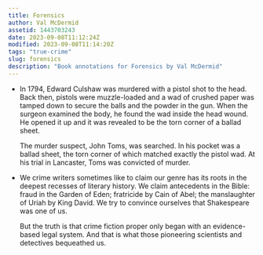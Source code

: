 ```yaml
---
title: Forensics
author: Val McDermid
assetid: 1443703243
date: 2023-09-08T11:12:24Z
modified: 2023-09-08T11:14:20Z
tags: "true-crime"
slug: forensics
description: "Book annotations for Forensics by Val McDermid"
---
```


*  In 1794, Edward Culshaw was murdered with a pistol shot to the head. Back then, pistols were muzzle-loaded and a wad of crushed paper was tamped down to secure the balls and the powder in the gun. When the surgeon examined the body, he found the wad inside the head wound. He opened it up and it was revealed to be the torn corner of a ballad sheet.
   
   The murder suspect, John Toms, was searched. In his pocket was a ballad sheet, the torn corner of which matched exactly the pistol wad. At his trial in Lancaster, Toms was convicted of murder.

*  We crime writers sometimes like to claim our genre has its roots in the deepest recesses of literary history. We claim antecedents in the Bible: fraud in the Garden of Eden; fratricide by Cain of Abel; the manslaughter of Uriah by King David. We try to convince ourselves that Shakespeare was one of us. 
   
   But the truth is that crime fiction proper only began with an evidence-based legal system. And that is what those pioneering scientists and detectives bequeathed us.


